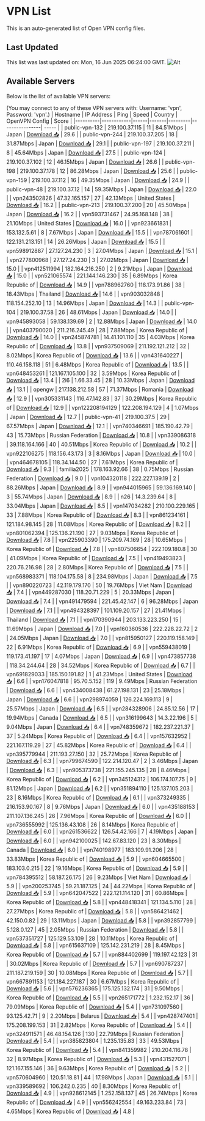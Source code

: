 # VPN List

This is an auto-generated list of Open VPN config files.

## Last Updated

This list was last updated on: Mon, 16 Jun 2025 06:24:00 GMT.
![Alt](https://repobeats.axiom.co/api/embed/186b98318ef1479477931607c1ad7d823f12451f.svg "Repobeats analytics image")

## Available Servers

Below is the list of available VPN servers:

(You may connect to any of these VPN servers with: Username: 'vpn', Password: 'vpn'.)
| Hostname | IP Address | Ping | Speed | Country | OpenVPN Config | Score |
|----------|------------|------|-------|---------|----------------| ----- |
| public-vpn-132 | 219.100.37.115 | 11 | 84.51Mbps | Japan | [Download 📥](./configs/server_0_JP.ovpn) | 29.6 |
| public-vpn-244 | 219.100.37.205 | 18 | 31.87Mbps | Japan | [Download 📥](./configs/server_1_JP.ovpn) | 29.1 |
| public-vpn-197 | 219.100.37.211 | 8 | 45.64Mbps | Japan | [Download 📥](./configs/server_2_JP.ovpn) | 27.5 |
| public-vpn-124 | 219.100.37.102 | 12 | 46.15Mbps | Japan | [Download 📥](./configs/server_3_JP.ovpn) | 26.6 |
| public-vpn-198 | 219.100.37.178 | 12 | 86.28Mbps | Japan | [Download 📥](./configs/server_4_JP.ovpn) | 25.6 |
| public-vpn-159 | 219.100.37.112 | 16 | 49.35Mbps | Japan | [Download 📥](./configs/server_5_JP.ovpn) | 24.9 |
| public-vpn-48 | 219.100.37.12 | 14 | 59.35Mbps | Japan | [Download 📥](./configs/server_6_JP.ovpn) | 22.0 |
| vpn243502826 | 47.32.165.157 | 27 | 42.13Mbps | United States | [Download 📥](./configs/server_7_US.ovpn) | 16.2 |
| public-vpn-213 | 219.100.37.200 | 20 | 45.50Mbps | Japan | [Download 📥](./configs/server_8_JP.ovpn) | 16.2 |
| vpn593731467 | 24.95.168.148 | 38 | 21.10Mbps | United States | [Download 📥](./configs/server_9_US.ovpn) | 16.0 |
| vpn923661831 | 153.132.5.61 | 8 | 7.67Mbps | Japan | [Download 📥](./configs/server_10_JP.ovpn) | 15.5 |
| vpn787061601 | 122.131.213.151 | 14 | 26.26Mbps | Japan | [Download 📥](./configs/server_11_JP.ovpn) | 15.5 |
| vpn598912887 | 27.127.24.230 | 3 | 27.04Mbps | Japan | [Download 📥](./configs/server_12_JP.ovpn) | 15.1 |
| vpn277800968 | 27.127.24.230 | 3 | 27.02Mbps | Japan | [Download 📥](./configs/server_13_JP.ovpn) | 15.0 |
| vpn412511994 | 182.164.216.250 | 2 | 9.21Mbps | Japan | [Download 📥](./configs/server_14_JP.ovpn) | 15.0 |
| vpn521065574 | 221.144.146.230 | 35 | 6.89Mbps | Korea Republic of | [Download 📥](./configs/server_15_KR.ovpn) | 14.9 |
| vpn788962760 | 118.173.91.86 | 38 | 18.43Mbps | Thailand | [Download 📥](./configs/server_16_TH.ovpn) | 14.6 |
| vpn903032848 | 118.154.252.10 | 13 | 14.96Mbps | Japan | [Download 📥](./configs/server_17_JP.ovpn) | 14.3 |
| public-vpn-104 | 219.100.37.58 | 26 | 48.61Mbps | Japan | [Download 📥](./configs/server_18_JP.ovpn) | 14.0 |
| vpn945893058 | 59.138.139.69 | 2 | 12.88Mbps | Japan | [Download 📥](./configs/server_19_JP.ovpn) | 14.0 |
| vpn403790020 | 211.216.245.49 | 28 | 7.88Mbps | Korea Republic of | [Download 📥](./configs/server_20_KR.ovpn) | 14.0 |
| vpn245874781 | 14.41.101.110 | 35 | 4.03Mbps | Korea Republic of | [Download 📥](./configs/server_21_KR.ovpn) | 13.8 |
| vpn937509069 | 211.192.121.212 | 32 | 8.02Mbps | Korea Republic of | [Download 📥](./configs/server_22_KR.ovpn) | 13.6 |
| vpn431640227 | 110.46.158.118 | 51 | 6.48Mbps | Korea Republic of | [Download 📥](./configs/server_23_KR.ovpn) | 13.5 |
| vpn648453261 | 121.167.105.100 | 32 | 3.59Mbps | Korea Republic of | [Download 📥](./configs/server_24_KR.ovpn) | 13.4 |
| 2i6 | 1.66.33.45 | 28 | 10.33Mbps | Japan | [Download 📥](./configs/server_25_JP.ovpn) | 13.1 |
| opengw | 217.138.212.58 | 57 | 71.37Mbps | Romania | [Download 📥](./configs/server_26_RO.ovpn) | 12.9 |
| vpn305331143 | 116.47.142.83 | 37 | 30.29Mbps | Korea Republic of | [Download 📥](./configs/server_27_KR.ovpn) | 12.9 |
| vpn122208194129 | 122.208.194.129 | 4 | 1.07Mbps | Japan | [Download 📥](./configs/server_28_JP.ovpn) | 12.7 |
| public-vpn-41 | 219.100.37.5 | 29 | 67.57Mbps | Japan | [Download 📥](./configs/server_29_JP.ovpn) | 12.1 |
| vpn740346691 | 185.190.42.79 | 43 | 15.73Mbps | Russian Federation | [Download 📥](./configs/server_30_RU.ovpn) | 10.8 |
| vpn339086318 | 39.118.164.166 | 40 | 40.51Mbps | Korea Republic of | [Download 📥](./configs/server_31_KR.ovpn) | 10.2 |
| vpn922106275 | 118.156.43.173 | 3 | 8.16Mbps | Japan | [Download 📥](./configs/server_32_JP.ovpn) | 10.0 |
| vpn464678105 | 118.34.144.50 | 27 | 7.61Mbps | Korea Republic of | [Download 📥](./configs/server_33_KR.ovpn) | 9.3 |
| familia2025 | 178.163.92.66 | 38 | 0.75Mbps | Russian Federation | [Download 📥](./configs/server_34_RU.ovpn) | 9.0 |
| vpn104320118 | 222.227.139.19 | 2 | 88.26Mbps | Japan | [Download 📥](./configs/server_35_JP.ovpn) | 8.9 |
| vpn944015965 | 59.136.169.140 | 3 | 55.74Mbps | Japan | [Download 📥](./configs/server_36_JP.ovpn) | 8.9 |
| n26 | 14.3.239.64 | 8 | 33.04Mbps | Japan | [Download 📥](./configs/server_37_JP.ovpn) | 8.5 |
| vpn147034282 | 210.100.229.165 | 33 | 7.88Mbps | Korea Republic of | [Download 📥](./configs/server_38_KR.ovpn) | 8.3 |
| vpn861234161 | 121.184.98.145 | 28 | 11.08Mbps | Korea Republic of | [Download 📥](./configs/server_39_KR.ovpn) | 8.2 |
| vpn801062394 | 125.136.21.190 | 27 | 9.03Mbps | Korea Republic of | [Download 📥](./configs/server_40_KR.ovpn) | 7.8 |
| vpn225903390 | 175.209.74.169 | 28 | 10.65Mbps | Korea Republic of | [Download 📥](./configs/server_41_KR.ovpn) | 7.8 |
| vpn807506654 | 222.109.180.8 | 30 | 41.09Mbps | Korea Republic of | [Download 📥](./configs/server_42_KR.ovpn) | 7.5 |
| vpn419493823 | 220.76.216.98 | 28 | 2.80Mbps | Korea Republic of | [Download 📥](./configs/server_43_KR.ovpn) | 7.5 |
| vpn568983371 | 118.104.175.58 | 8 | 234.98Mbps | Japan | [Download 📥](./configs/server_44_JP.ovpn) | 7.5 |
| vpn890220723 | 42.119.179.170 | 50 | 19.76Mbps | Viet Nam | [Download 📥](./configs/server_45_VN.ovpn) | 7.4 |
| vpn449287030 | 118.20.71.229 | 5 | 20.33Mbps | Japan | [Download 📥](./configs/server_46_JP.ovpn) | 7.4 |
| vpn491479594 | 221.45.42.147 | 6 | 96.28Mbps | Japan | [Download 📥](./configs/server_47_JP.ovpn) | 7.1 |
| vpn494328397 | 101.109.20.157 | 27 | 21.41Mbps | Thailand | [Download 📥](./configs/server_48_TH.ovpn) | 7.1 |
| vpn170390944 | 203.133.223.250 | 15 | 11.69Mbps | Japan | [Download 📥](./configs/server_49_JP.ovpn) | 7.0 |
| vpn160360536 | 222.228.22.72 | 2 | 24.05Mbps | Japan | [Download 📥](./configs/server_50_JP.ovpn) | 7.0 |
| vpn815950127 | 220.119.158.149 | 22 | 6.91Mbps | Korea Republic of | [Download 📥](./configs/server_51_KR.ovpn) | 6.9 |
| vpn559438019 | 119.173.41.197 | 17 | 4.07Mbps | Japan | [Download 📥](./configs/server_52_JP.ovpn) | 6.9 |
| vpn473857738 | 118.34.244.64 | 28 | 34.52Mbps | Korea Republic of | [Download 📥](./configs/server_53_KR.ovpn) | 6.7 |
| vpn691829033 | 185.150.191.82 | 1 | 41.23Mbps | United States | [Download 📥](./configs/server_54_US.ovpn) | 6.6 |
| vpn176047818 | 95.70.5.152 | 119 | 9.49Mbps | Russian Federation | [Download 📥](./configs/server_55_RU.ovpn) | 6.6 |
| vpn434008438 | 61.27.198.131 | 23 | 25.18Mbps | Japan | [Download 📥](./configs/server_56_JP.ovpn) | 6.6 |
| vpn298974059 | 126.224.169.113 | 9 | 25.57Mbps | Japan | [Download 📥](./configs/server_57_JP.ovpn) | 6.5 |
| vpn284328906 | 24.85.12.56 | 17 | 19.94Mbps | Canada | [Download 📥](./configs/server_58_CA.ovpn) | 6.5 |
| vpn316199643 | 14.3.22.196 | 5 | 9.04Mbps | Japan | [Download 📥](./configs/server_59_JP.ovpn) | 6.4 |
| vpn748359672 | 182.237.221.37 | 37 | 5.24Mbps | Korea Republic of | [Download 📥](./configs/server_60_KR.ovpn) | 6.4 |
| vpn157632952 | 221.167.119.29 | 27 | 45.82Mbps | Korea Republic of | [Download 📥](./configs/server_61_KR.ovpn) | 6.4 |
| vpn395779944 | 211.193.27.150 | 32 | 25.72Mbps | Korea Republic of | [Download 📥](./configs/server_62_KR.ovpn) | 6.3 |
| vpn799674590 | 122.214.120.47 | 2 | 3.46Mbps | Japan | [Download 📥](./configs/server_63_JP.ovpn) | 6.3 |
| vpn905373738 | 221.155.245.135 | 28 | 8.46Mbps | Korea Republic of | [Download 📥](./configs/server_64_KR.ovpn) | 6.2 |
| vpn345124312 | 106.174.107.75 | 9 | 81.12Mbps | Japan | [Download 📥](./configs/server_65_JP.ovpn) | 6.2 |
| vpn351894110 | 125.137.105.203 | 23 | 8.16Mbps | Korea Republic of | [Download 📥](./configs/server_66_KR.ovpn) | 6.1 |
| vpn373249335 | 216.153.90.167 | 8 | 9.76Mbps | Japan | [Download 📥](./configs/server_67_JP.ovpn) | 6.0 |
| vpn435188153 | 211.107.136.245 | 26 | 7.96Mbps | Korea Republic of | [Download 📥](./configs/server_68_KR.ovpn) | 6.0 |
| vpn736555992 | 125.136.43.108 | 26 | 8.14Mbps | Korea Republic of | [Download 📥](./configs/server_69_KR.ovpn) | 6.0 |
| vpn261536622 | 126.54.42.166 | 7 | 4.19Mbps | Japan | [Download 📥](./configs/server_70_JP.ovpn) | 6.0 |
| vpn942100025 | 142.67.83.120 | 23 | 8.30Mbps | Canada | [Download 📥](./configs/server_71_CA.ovpn) | 6.0 |
| vpn740198977 | 183.109.91.206 | 28 | 33.83Mbps | Korea Republic of | [Download 📥](./configs/server_72_KR.ovpn) | 5.9 |
| vpn604665500 | 183.103.0.215 | 22 | 19.16Mbps | Korea Republic of | [Download 📥](./configs/server_73_KR.ovpn) | 5.9 |
| vpn784395512 | 58.187.26.175 | 26 | 9.23Mbps | Viet Nam | [Download 📥](./configs/server_74_VN.ovpn) | 5.9 |
| vpn200253745 | 59.21.187.125 | 24 | 44.22Mbps | Korea Republic of | [Download 📥](./configs/server_75_KR.ovpn) | 5.9 |
| vpn642047522 | 222.121.114.120 | 31 | 60.86Mbps | Korea Republic of | [Download 📥](./configs/server_76_KR.ovpn) | 5.8 |
| vpn448418341 | 121.134.5.110 | 28 | 27.27Mbps | Korea Republic of | [Download 📥](./configs/server_77_KR.ovpn) | 5.8 |
| vpn586421462 | 42.150.0.82 | 29 | 13.11Mbps | Japan | [Download 📥](./configs/server_78_JP.ovpn) | 5.8 |
| vpn392857799 | 5.128.0.127 | 45 | 2.05Mbps | Russian Federation | [Download 📥](./configs/server_79_RU.ovpn) | 5.8 |
| vpn537351727 | 125.129.53.109 | 28 | 10.11Mbps | Korea Republic of | [Download 📥](./configs/server_80_KR.ovpn) | 5.8 |
| vpn615637109 | 125.142.231.219 | 28 | 8.45Mbps | Korea Republic of | [Download 📥](./configs/server_81_KR.ovpn) | 5.7 |
| vpn884402699 | 119.197.42.123 | 31 | 30.02Mbps | Korea Republic of | [Download 📥](./configs/server_82_KR.ovpn) | 5.7 |
| vpn690787237 | 211.187.219.159 | 30 | 10.08Mbps | Korea Republic of | [Download 📥](./configs/server_83_KR.ovpn) | 5.7 |
| vpn667891153 | 121.184.227.187 | 30 | 6.67Mbps | Korea Republic of | [Download 📥](./configs/server_84_KR.ovpn) | 5.6 |
| vpn576236365 | 175.125.132.174 | 31 | 9.50Mbps | Korea Republic of | [Download 📥](./configs/server_85_KR.ovpn) | 5.5 |
| vpn265171772 | 1.232.152.17 | 36 | 79.09Mbps | Korea Republic of | [Download 📥](./configs/server_86_KR.ovpn) | 5.4 |
| vpn731097560 | 93.125.42.71 | 9 | 2.20Mbps | Belarus | [Download 📥](./configs/server_87_BY.ovpn) | 5.4 |
| vpn428747401 | 175.208.199.153 | 31 | 2.82Mbps | Korea Republic of | [Download 📥](./configs/server_88_KR.ovpn) | 5.4 |
| vpn324911571 | 46.48.154.126 | 130 | 22.79Mbps | Russian Federation | [Download 📥](./configs/server_89_RU.ovpn) | 5.4 |
| vpn385823804 | 1.235.135.83 | 33 | 49.53Mbps | Korea Republic of | [Download 📥](./configs/server_90_KR.ovpn) | 5.4 |
| vpn841359982 | 210.204.116.78 | 32 | 8.97Mbps | Korea Republic of | [Download 📥](./configs/server_91_KR.ovpn) | 5.3 |
| vpn431527071 | 121.167.155.146 | 36 | 9.63Mbps | Korea Republic of | [Download 📥](./configs/server_92_KR.ovpn) | 5.2 |
| vpn570604960 | 120.51.18.81 | 44 | 17.98Mbps | Japan | [Download 📥](./configs/server_93_JP.ovpn) | 5.1 |
| vpn339589692 | 106.242.0.235 | 40 | 8.30Mbps | Korea Republic of | [Download 📥](./configs/server_94_KR.ovpn) | 4.9 |
| vpn928612145 | 1.252.158.137 | 45 | 26.74Mbps | Korea Republic of | [Download 📥](./configs/server_95_KR.ovpn) | 4.9 |
| vpn556242554 | 49.163.233.84 | 73 | 4.65Mbps | Korea Republic of | [Download 📥](./configs/server_96_KR.ovpn) | 4.8 |
